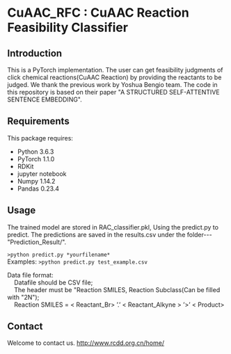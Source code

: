 # CuAAC_RFC : CuAAC Reaction Feasibility Classifier

## Introduction

This is a PyTorch implementation. The user can get feasibility judgments of click chemical reactions(CuAAC Reaction) by providing the reactants to be judged. We thank the previous work by Yoshua Bengio team. The code in this repository is based on their paper "A STRUCTURED SELF-ATTENTIVE SENTENCE EMBEDDING".


## Requirements

This package requires:
- Python 3.6.3
- PyTorch 1.1.0
- RDKit
- jupyter notebook
- Numpy 1.14.2 
- Pandas 0.23.4 


## Usage

The trained model are stored in RAC_classifier.pkl, Using the predict.py to predict. The predictions are saved in the results.csv under the folder---"Prediction_Result/". 

`>python predict.py *yourfilename*` </br>
Examples: `>python predict.py test_example.csv` </br>

Data file format: </br>
&nbsp;&nbsp;&nbsp;&nbsp;Datafile should be CSV file; </br>
&nbsp;&nbsp;&nbsp;&nbsp;The header must be "Reaction SMILES, Reaction Subclass(Can be filled with "2N"); </br>
&nbsp;&nbsp;&nbsp;&nbsp;Reaction SMILES = < Reactant_Br> ’.’ < Reactant_Alkyne > ’>’ < Product>


## Contact
Welcome to contact us. http://www.rcdd.org.cn/home/
